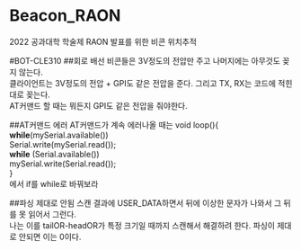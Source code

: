 # Beacon_RAON
2022 공과대학 학술제 RAON 발표를 위한 비콘 위치추적

#BOT-CLE310
##회로 배선
비콘들은 3V정도의 전압만 주고 나머지에는 아무것도 꽂지 않는다. <br>
클라이언트는 3V정도의 전압 + GPI도 같은 전압을 준다. 그리고 TX, RX는 코드에 적힌대로 꽂는다. <br>
AT커맨드 할 때는 뭐든지 GPI도 같은 전압을 줘야한다.

##AT커맨드 에러
AT커맨드가 계속 에러나올 때는 
void loop(){ <br>
**while**(mySerial.available()) <br>
  Serial.write(mySerial.read()); <br>
**while** (Serial.available())  <br>
  mySerial.write(Serial.read());<br>
} <br>
에서 if를 while로 바꿔보라

##파싱 제대로 안됨
스캔 결과에 USER_DATA하면서 뒤에 이상한 문자가 나와서 그 뒤를 못 읽어서 그런다. <br>
나는 이를 tailOR-headOR가 특정 크기일 때까지 스캔해서 해결하려 한다. 파싱이 제대로 안되면 이는 0이다. <br>
